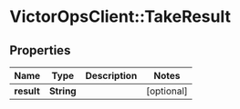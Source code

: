 # VictorOpsClient::TakeResult

## Properties

| Name       | Type       | Description | Notes      |
| ---------- | ---------- | ----------- | ---------- |
| **result** | **String** |             | [optional] |
